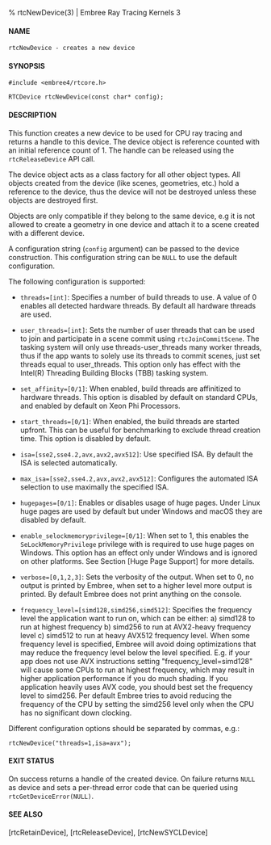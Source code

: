 % rtcNewDevice(3) | Embree Ray Tracing Kernels 3

#### NAME

    rtcNewDevice - creates a new device

#### SYNOPSIS

    #include <embree4/rtcore.h>

    RTCDevice rtcNewDevice(const char* config);

#### DESCRIPTION

This function creates a new device to be used for CPU ray tracing and
returns a handle to this device. The device object is reference
counted with an initial reference count of 1. The handle can be
released using the `rtcReleaseDevice` API call.

The device object acts as a class factory for all other object
types. All objects created from the device (like scenes, geometries,
etc.) hold a reference to the device, thus the device will not be
destroyed unless these objects are destroyed first.

Objects are only compatible if they belong to the same device, e.g it
is not allowed to create a geometry in one device and attach it to a
scene created with a different device.

A configuration string (`config` argument) can be passed to the
device construction. This configuration string can be `NULL` to use
the default configuration.

The following configuration is supported:

+ `threads=[int]`: Specifies a number of build threads to use. A value
  of 0 enables all detected hardware threads. By default all hardware
  threads are used.

+ `user_threads=[int]`: Sets the number of user threads that can be
  used to join and participate in a scene commit using
  `rtcJoinCommitScene`. The tasking system will only use
  threads-user_threads many worker threads, thus if the app wants to
  solely use its threads to commit scenes, just set threads equal to
  user_threads. This option only has effect with the Intel(R)
  Threading Building Blocks (TBB) tasking system.

+ `set_affinity=[0/1]`: When enabled, build threads are affinitized to
  hardware threads. This option is disabled by default on standard
  CPUs, and enabled by default on Xeon Phi Processors.

+ `start_threads=[0/1]`: When enabled, the build threads are started 
  upfront. This can be useful for benchmarking to exclude thread
  creation time. This option is disabled by default.

+ `isa=[sse2,sse4.2,avx,avx2,avx512]`: Use specified
  ISA. By default the ISA is selected automatically.

+ `max_isa=[sse2,sse4.2,avx,avx2,avx512]`: Configures the
  automated ISA selection to use maximally the specified ISA.

+ `hugepages=[0/1]`: Enables or disables usage of huge pages. Under
  Linux huge pages are used by default but under Windows and macOS
  they are disabled by default.

+ `enable_selockmemoryprivilege=[0/1]`: When set to 1, this enables the
  `SeLockMemoryPrivilege` privilege with is required to use huge pages
  on Windows. This option has an effect only under Windows and is
  ignored on other platforms. See Section [Huge Page Support] for more
  details.

+  `verbose=[0,1,2,3]`: Sets the verbosity of the output. When set to
   0, no output is printed by Embree, when set to a higher level more
   output is printed. By default Embree does not print anything on the
   console.

+ `frequency_level=[simd128,simd256,simd512]`: Specifies the frequency
   level the application want to run on, which can be either:
   a) simd128 to run at highest frequency
   b) simd256 to run at AVX2-heavy frequency level
   c) simd512 to run at heavy AVX512 frequency level.
   When some frequency level is specified, Embree will avoid doing
   optimizations that may reduce the frequency level below the level
   specified. E.g. if your app does not use AVX instructions setting
   "frequency_level=simd128" will cause some CPUs to run at highest
   frequency, which may result in higher application performance if
   you do much shading. If you application heavily uses
   AVX code, you should best set the frequency level to simd256.
   Per default Embree tries to avoid reducing the frequency of the
   CPU by setting the simd256 level only when the CPU has no significant
   down clocking.

Different configuration options should be separated by commas, e.g.:

    rtcNewDevice("threads=1,isa=avx");

#### EXIT STATUS

On success returns a handle of the created device. On failure returns
`NULL` as device and sets a per-thread error code that can be queried
using `rtcGetDeviceError(NULL)`.

#### SEE ALSO

[rtcRetainDevice], [rtcReleaseDevice], [rtcNewSYCLDevice]
